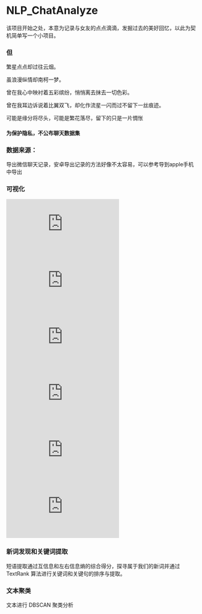 # NLP_ChatAnalyze

该项目开始之处，本意为记录与女友的点点滴滴，发掘过去的美好回忆，以此为契机简单写一个小项目。
### 但
繁星点点却过往云烟。


虽浪漫纵情却南柯一梦。


曾在我心中映衬着五彩缤纷，悄悄离去抹去一切色彩。


曾在我耳边诉说着比翼双飞，却化作流星一闪而过不留下一丝痕迹。


可能是缘分将尽头，可能是繁花落尽，留下的只是一片惆怅


#### 为保护隐私，不公布聊天数据集

### 数据来源：
导出微信聊天记录，安卓导出记录的方法好像不太容易，可以参考导到apple手机中导出
### 可视化
![image](https://github.com/Cpuritan/NLP_ChatAnalyze/blob/master/b1.html)
![image](https://github.com/Cpuritan/NLP_ChatAnalyze/blob/master/b2.html)
![image](https://github.com/Cpuritan/NLP_ChatAnalyze/blob/master/b3.html)
![image](https://github.com/Cpuritan/NLP_ChatAnalyze/blob/master/b4.html)
![image](https://github.com/Cpuritan/NLP_ChatAnalyze/blob/master/b5.html)
![image](https://github.com/Cpuritan/NLP_ChatAnalyze/blob/master/b6.html)
### 新词发现和关键词提取
短语提取通过互信息和左右信息熵的综合得分，探寻属于我们的新词并通过 TextRank 算法进行关键词和关键句的排序与提取。
### 文本聚类
文本进行 DBSCAN 聚类分析
